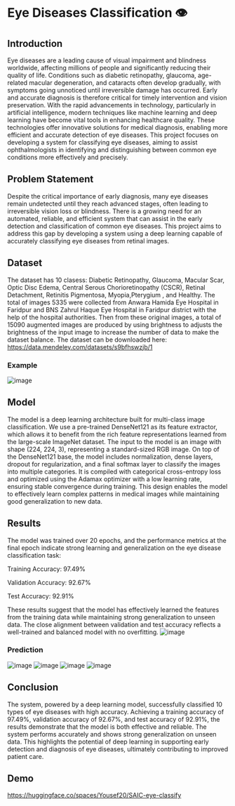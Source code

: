 # Eye Diseases Classification 👁️
## Introduction
Eye diseases are a leading cause of visual impairment and blindness worldwide, affecting millions of people and significantly reducing their quality of life. Conditions such as diabetic retinopathy, glaucoma, age-related macular degeneration, and cataracts often develop gradually, with symptoms going unnoticed until irreversible damage has occurred. Early and accurate diagnosis is therefore critical for timely intervention and vision preservation.
With the rapid advancements in technology, particularly in artificial intelligence, modern techniques like machine learning and deep learning have become vital tools in enhancing healthcare quality. These technologies offer innovative solutions for medical diagnosis, enabling more efficient and accurate detection of eye diseases. This project focuses on developing a system for classifying eye diseases, aiming to assist ophthalmologists in identifying and distinguishing between common eye conditions more effectively and precisely.

## Problem Statement
Despite the critical importance of early diagnosis, many eye diseases remain undetected until they reach advanced stages, often leading to irreversible vision loss or blindness. There is a growing need for an automated, reliable, and efficient system that can assist in the early detection and classification of common eye diseases. This project aims to address this gap by developing a system using a deep learning capable of accurately classifying eye diseases from retinal images.

## Dataset
The dataset has 10 clasess: Diabetic Retinopathy, Glaucoma, Macular Scar, Optic Disc Edema, Central Serous Chorioretinopathy (CSCR), Retinal Detachment, Retinitis Pigmentosa, Myopia,Pterygium , and Healthy. The total of images 5335  were collected from Anwara Hamida Eye Hospital in Faridpur and BNS Zahrul Haque Eye Hospital in Faridpur district with the help of the hospital authorities. Then from these original images, a total of 15090 augmented images are produced by using brightness to adjusts the brightness of the input image to increase the number of data to make the dataset balance. The dataset can be downloaded here: https://data.mendeley.com/datasets/s9bfhswzjb/1
### Example 

![image](Images/download.png)
 

## Model
The model is a deep learning architecture built for multi-class image classification. We use a pre-trained DenseNet121 as its feature extractor, which allows it to benefit from the rich feature representations learned from the large-scale ImageNet dataset. The input to the model is an image with shape (224, 224, 3), representing a standard-sized RGB image.
On top of the DenseNet121 base, the model includes normalization, dense layers, dropout for regularization, and a final softmax layer to classify the images into multiple categories. It is compiled with categorical cross-entropy loss and optimized using the Adamax optimizer with a low learning rate, ensuring stable convergence during training.
This design enables the model to effectively learn complex patterns in medical images while maintaining good generalization to new data.

## Results
The model was trained over 20 epochs, and the performance metrics at the final epoch indicate strong learning and generalization on the eye disease classification task:

Training Accuracy: 97.49%

Validation Accuracy: 92.67%

Test Accuracy: 92.91%

These results suggest that the model has effectively learned the features from the training data while maintaining strong generalization to unseen data. The close alignment between validation and test accuracy reflects a well-trained and balanced model with no overfitting.
![image](Images/download5.png)

### Prediction
![image](Images/download6.png) 
![image](Images/download3.png) 
![image](Images/download7.png)
![image](Images/download8.png)

## Conclusion
The system, powered by a deep learning model, successfully classified 10 types of eye diseases with high accuracy. Achieving a training accuracy of 97.49%, validation accuracy of 92.67%, and test accuracy of 92.91%, the results demonstrate that the model is both effective and reliable. The system performs accurately and shows strong generalization on unseen data. This highlights the potential of deep learning in supporting early detection and diagnosis of eye diseases, ultimately contributing to improved patient care.

## Demo
https://huggingface.co/spaces/Yousef20/SAIC-eye-classify

